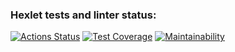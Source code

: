 ### Hexlet tests and linter status:
[![Actions Status](https://github.com/vypopov/java-project-61/actions/workflows/hexlet-check.yml/badge.svg)](https://github.com/vypopov/java-project-61/actions)
[![Test Coverage](https://api.codeclimate.com/v1/badges/c434bf64dbae8b8447a7/test_coverage)](https://codeclimate.com/github/vypopov/java-project-61/test_coverage)
[![Maintainability](https://api.codeclimate.com/v1/badges/c434bf64dbae8b8447a7/maintainability)](https://codeclimate.com/github/vypopov/java-project-61/maintainability)